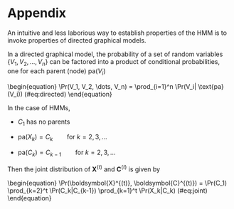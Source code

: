 # Appendix

An intuitive and less laborious way to establish properties of the HMM is to invoke properties of directed graphical models.

In a directed graphical model, the probability of a set of random variables $\{V_1, V_2, \dots, V_n\}$ can be factored into a product of conditional probabilities, one for each parent (node) $\text{pa} (V_i)$

\begin{equation}
\Pr(V_1, V_2, \dots, V_n) = \prod_{i=1}^n \Pr(V_i| \text{pa} (V_i))
(\#eq:directed)
\end{equation}

In the case of HMMs, 

- $C_1$ has no parents

- $\text{pa} (X_k) = C_k \qquad{\text{for } k = 2, 3, \dots}$

- $\text{pa} (C_k) = C_{k-1} \qquad{\text{for } k = 2, 3, \dots}$

Then the joint distribution of $\boldsymbol{X}^{(t)}$ and $\boldsymbol{C}^{(t)}$  is given by 

\begin{equation}
\Pr(\boldsymbol{X}^{(t)}, \boldsymbol{C}^{(t)}) = \Pr(C_1) \prod_{k=2}^t \Pr(C_k|C_{k-1}) \prod_{k=1}^t \Pr(X_k|C_k)
(\#eq:joint)
\end{equation}


